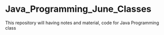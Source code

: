 # Java_Programming_June_Classes
This repository will having notes and material, code for  Java Programming class 
